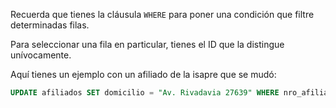 Recuerda que tienes la cláusula `WHERE` para poner una condición que filtre determinadas filas. 

Para seleccionar una fila en particular, tienes el ID que la distingue unívocamente. 

Aquí tienes un ejemplo con un afiliado de la isapre que se mudó:

``` sql 
UPDATE afiliados SET domicilio = "Av. Rivadavia 27639" WHERE nro_afiliado = 123987; 
```

